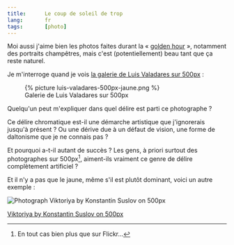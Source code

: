 ```yaml
---
title:      Le coup de soleil de trop
lang:       fr
tags:       [photo]
---
```


Moi aussi j'aime bien les photos faites durant la « [golden hour](http://phototrend.fr/2009/06/mp-36-the-golden-hours-les-meilleurs-moments-de-la-journee-pour-la-photo/) », notamment des portraits champêtres, mais c'est (potentiellement) beau tant que ça reste naturel.

Je m'interroge quand je vois [la galerie de Luis Valadares sur 500px](https://500px.com/LuisValadares) :

<figure>
  {% picture luis-valadares-500px-jaune.png %}
  <figcaption>
    Galerie de Luis Valadares sur 500px
  </figcaption>
</figure>

Quelqu'un peut m'expliquer dans quel délire est parti ce photographe ?

Ce délire chromatique est-il une démarche artistique que j'ignorerais jusqu'à présent ? Ou une dérive due à un défaut de vision, une forme de daltonisme que je ne connais pas ?

Et pourquoi a-t-il autant de succès ? Les gens, à priori surtout des photographes sur 500px[^1], aiment-ils vraiment ce genre de délire complètement artificiel ?

[^1]: En tout cas bien plus que sur Flickr…

Et il n'y a pas que le jaune, même s'il est plutôt dominant, voici un autre exemple :

<div class="pixels-photo">
  <p><img src="https://drscdn.500px.org/photo/107479831/m%3D900/f16399b14477a903b6c5280af86ae825" alt="Photograph Viktoriya by Konstantin Suslov on 500px"></p>
  <a href="https://500px.com/photo/107479831/viktoriya-by-konstantin-suslov">Viktoriya by Konstantin Suslov on 500px</a>
</div>
<script type="text/javascript" src="https://500px.com/embed.js"></script>

